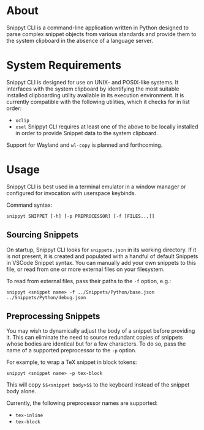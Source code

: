 # About
Snippyt CLI is a command-line application written in Python designed to parse
complex snippet objects from various standards and provide them to the system
clipboard in the absence of a language server.

# System Requirements
Snippyt CLI is designed for use on UNIX- and POSIX-like systems. It interfaces
with the system clipboard by identifying the most suitable installed
clipboarding utility available in its execution environment. It is currently
compatible with the following utilities, which it checks for in list order:
- `xclip`
- `xsel`
Snippyt CLI requires at least one of the above to be locally installed in order
to provide Snippet data to the system clipboard.

Support for Wayland and `wl-copy` is planned and forthcoming.

# Usage
Snippyt CLI is best used in a terminal emulator in a window manager or
configured for invocation with userspace keybinds.

Command syntax:
```
snippyt SNIPPET [-h] [-p PREPROCESSOR] [-f [FILES...]]
```

## Sourcing Snippets
On startup, Snippyt CLI looks for `snippets.json` in its working directory. If
it is not present, it is created and populated with a handful of default
Snippets in VSCode Snippet syntax. You can manually add your own snippets to
this file, or read from one or more external files on your filesystem.

To read from external files, pass their paths to the `-f` option, e.g.:
```
snippyt <snippet name> -f ../Snippets/Python/base.json ../Snippets/Python/debug.json
```

## Preprocessing Snippets
You may wish to dynamically adjust the body of a snippet before providing it.
This can eliminate the need to source redundant copies of snippets whose bodies
are identical but for a few characters. To do so, pass the name of a supported
preprocessor to the `-p` option.

For example, to wrap a TeX snippet in block tokens:
```
snippyt <snippet name> -p tex-block
```
This will copy `$$<snippet body>$$` to the keyboard instead of the snippet body
alone.

Currently, the following preprocessor names are supported:
- `tex-inline`
- `tex-block`


